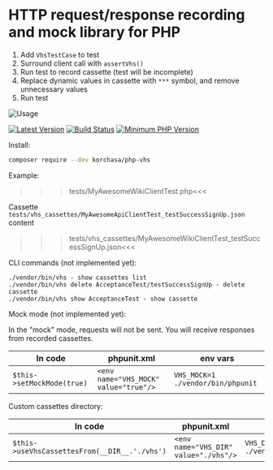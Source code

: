 # HTTP request/response recording and mock library for PHP

1. Add ```VhsTestCase``` to test
1. Surround client call with ```assertVhs()```
1. Run test to record cassette (test will be incomplete)
1. Replace dynamic values in cassette with ```***``` symbol, and remove unnecessary values 
1. Run test  

![Usage](http://i.imgur.com/XqnAxyp.gif)

[![Latest Version](https://img.shields.io/packagist/v/korchasa/php-vhs.svg?style=flat-square)](https://packagist.org/packages/korchasa/php-vhs)
[![Build Status](https://travis-ci.org/korchasa/php-vhs.svg?style=flat-square)](https://travis-ci.org/korchasa/php-vhs)
[![Minimum PHP Version](https://img.shields.io/badge/php-%3E%3D%207.0-8892BF.svg?style=flat-square)](https://php.net/)

Install:
```bash
composer require --dev korchasa/php-vhs
```

Example:

>>>tests/MyAwesomeWikiClientTest.php<<<

Cassette ``tests/vhs_cassettes/MyAwesomeApiClientTest_testSuccessSignUp.json`` content

>>>tests/vhs_cassettes/MyAwesomeWikiClientTest_testSuccessSignUp.json<<<

CLI commands (not implemented yet):
```
./vendor/bin/vhs - show cassettes list
./vendor/bin/vhs delete AcceptanceTest/testSuccessSignUp - delete cassette
./vendor/bin/vhs show AcceptanceTest - show cassette
```

Mock mode (not implemented yet):

In the "mock" mode, requests will not be sent. You will receive responses from recorded cassettes.

In code | phpunit.xml | env vars
------- | ----------- | --------
```$this->setMockMode(true)``` | ```<env name="VHS_MOCK" value="true"/>``` | ```VHS_MOCK=1 ./vendor/bin/phpunit```

Custom cassettes directory:

In code | phpunit.xml | env vars
------- | ----------- | --------
```$this->useVhsCassettesFrom(__DIR__.'./vhs')``` | ```<env name="VHS_DIR" value="./vhs"/>``` | ```VHS_DIR=./vhs ./vendor/bin/phpunit```